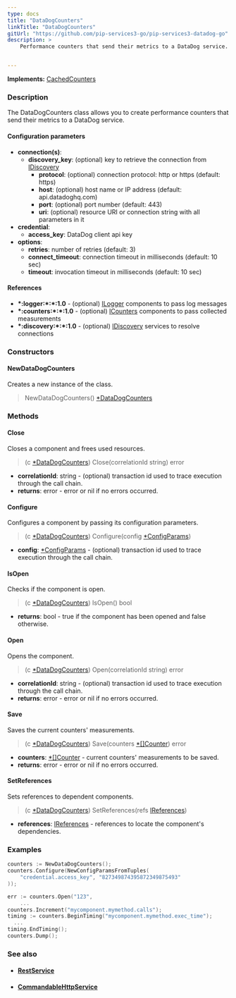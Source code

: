 ```yaml
---
type: docs
title: "DataDogCounters"
linkTitle: "DataDogCounters"
gitUrl: "https://github.com/pip-services3-go/pip-services3-datadog-go"
description: >
    Performance counters that send their metrics to a DataDog service.


---
```


**Implements:** [CachedCounters](../../../components/count/cached_counters/)


### Description
The DataDogCounters class allows you to create performance counters that send their metrics to a DataDog service.


#### Configuration parameters

- **connection(s)**:           
  - **discovery_key**: (optional) key to retrieve the connection from [IDiscovery](../../../components/connect/idiscovery)
    - **protocol**: (optional) connection protocol: http or https (default: https)
    - **host**: (optional) host name or IP address (default: api.datadoghq.com)
    - **port**: (optional) port number (default: 443)
    - **uri**: (optional) resource URI or connection string with all parameters in it
- **credential**:
    - **access_key**: DataDog client api key
- **options**:
  - **retries**: number of retries (default: 3)
  - **connect_timeout**: connection timeout in milliseconds (default: 10 sec)
  - **timeout**: invocation timeout in milliseconds (default: 10 sec)



#### References

- **\*:logger:\*:\*:1.0** - (optional) [ILogger](../../../components/log/ilogger) components to pass log messages
- **\*:counters:\*:\*:1.0** - (optional) [ICounters](../../../components/count/icounters) components to pass collected measurements
- **\*:discovery:\*:\*:1.0** - (optional) [IDiscovery](../../../components/connect/idiscovery) services to resolve connections

### Constructors

#### NewDataDogCounters
Creates a new instance of the class.

> NewDataDogCounters() [*DataDogCounters]()


### Methods

#### Close
Closes a component and frees used resources.

> (c [*DataDogCounters]()) Close(correlationId string) error

- **correlationId**: string - (optional) transaction id used to trace execution through the call chain.
- **returns**: error - error or nil if no errors occurred.

#### Configure
Configures a component by passing its configuration parameters.

> (c [*DataDogCounters]()) Configure(config [*ConfigParams](../../../commons/config/config_params))

- **config**: [*ConfigParams](../../../commons/config/config_params) - (optional) transaction id used to trace execution through the call chain.

#### IsOpen
Checks if the component is open.

> (c [*DataDogCounters]()) IsOpen() bool

- **returns**: bool - true if the component has been opened and false otherwise.


#### Open
Opens the component.

> (c [*DataDogCounters]()) Open(correlationId string) error

- **correlationId**: string - (optional) transaction id used to trace execution through the call chain.
- **returns**: error - error or nil if no errors occurred.


#### Save
Saves the current counters' measurements.

> (c [*DataDogCounters]()) Save(counters [*[]Counter](../../../components/count/counter)) error

- **counters**: [*[]Counter](../../../components/count/counter) - current counters' measurements to be saved.
- **returns**: error - error or nil if no errors occurred.


#### SetReferences
Sets references to dependent components.

> (c [*DataDogCounters]()) SetReferences(refs [IReferences](../../../commons/refer/ireferences))

- **references**: [IReferences](../../../commons/refer/ireferences) - references to locate the component's dependencies.


### Examples

```go
counters := NewDataDogCounters();
counters.Configure(NewConfigParamsFromTuples(
    "credential.access_key", "827349874395872349875493"
));

err := counters.Open("123",
    ...
counters.Increment("mycomponent.mymethod.calls");
timing := counters.BeginTiming("mycomponent.mymethod.exec_time");
  ...
timing.EndTiming();
counters.Dump();
```


### See also
- #### [RestService](../../../rpc/services/rest_service)
- #### [CommandableHttpService](../../../rpc/services/commandable_http_service)
